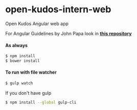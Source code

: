 # open-kudos-intern-web
Open Kudos Angular web app

For Angular Guidelines by John Papa look in [**this repository**](https://github.com/johnpapa/angular-styleguide/blob/master/a1/README.md)

#### As always
```sh
$ npm install
$ bower install
```
#### To run with file watcher
```sh
$ gulp watch
```
If you don't have gulp
```sh
$ npm install --global gulp-cli
```
